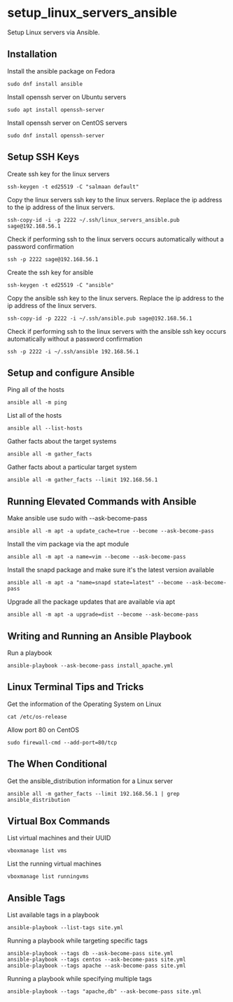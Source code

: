 # setup_linux_servers_ansible
Setup Linux servers via Ansible.

## Installation 

Install the ansible package on Fedora
```
sudo dnf install ansible
```

Install openssh server on Ubuntu servers
```
sudo apt install openssh-server
```

Install openssh server on CentOS servers
```
sudo dnf install openssh-server
```

## Setup SSH Keys

Create ssh key for the linux servers
```
ssh-keygen -t ed25519 -C "salmaan default"
```

Copy the linux servers ssh key to the linux servers. Replace the ip address to the ip address of the linux servers.
```
ssh-copy-id -i -p 2222 ~/.ssh/linux_servers_ansible.pub sage@192.168.56.1
```

Check if performing ssh to the linux servers occurs automatically without a password confirmation
```
ssh -p 2222 sage@192.168.56.1
```

Create the ssh key for ansible
```
ssh-keygen -t ed25519 -C "ansible"
```

Copy the ansible ssh key to the linux servers. Replace the ip address to the ip address of the linux servers.
```
ssh-copy-id -p 2222 -i ~/.ssh/ansible.pub sage@192.168.56.1
```

Check if performing ssh to the linux servers with the ansible ssh key occurs automatically without a password confirmation
```
ssh -p 2222 -i ~/.ssh/ansible 192.168.56.1
```

## Setup and configure Ansible

Ping all of the hosts
```
ansible all -m ping
```

List all of the hosts
```
ansible all --list-hosts
```

Gather facts about the target systems
```
ansible all -m gather_facts
```

Gather facts about a particular target system
```
ansible all -m gather_facts --limit 192.168.56.1
```

## Running Elevated Commands with Ansible

Make ansible use sudo with --ask-become-pass
```
ansible all -m apt -a update_cache=true --become --ask-become-pass
```

Install the vim package via the apt module
```
ansible all -m apt -a name=vim --become --ask-become-pass
```

Install the snapd package and make sure it's the latest version available
```
ansible all -m apt -a "name=snapd state=latest" --become --ask-become-pass
```

Upgrade all the package updates that are available via apt
```
ansible all -m apt -a upgrade=dist --become --ask-become-pass
```

## Writing and Running an Ansible Playbook

Run a playbook
```
ansible-playbook --ask-become-pass install_apache.yml
```

## Linux Terminal Tips and Tricks
Get the information of the Operating System on Linux
```
cat /etc/os-release
```

Allow port 80 on CentOS
```
sudo firewall-cmd --add-port=80/tcp
```

## The When Conditional
Get the ansible_distribution information for a Linux server
```
ansible all -m gather_facts --limit 192.168.56.1 | grep ansible_distribution
```

## Virtual Box Commands
List virtual machines and their UUID
```
vboxmanage list vms
```

List the running virtual machines
```
vboxmanage list runningvms
```

## Ansible Tags
List available tags in a playbook
```
ansible-playbook --list-tags site.yml
```

Running a playbook while targeting specific tags
```
ansible-playbook --tags db --ask-become-pass site.yml
ansible-playbook --tags centos --ask-become-pass site.yml
ansible-playbook --tags apache --ask-become-pass site.yml
```

Running a playbook while specifying multiple tags
```
ansible-playbook --tags "apache,db" --ask-become-pass site.yml
```

